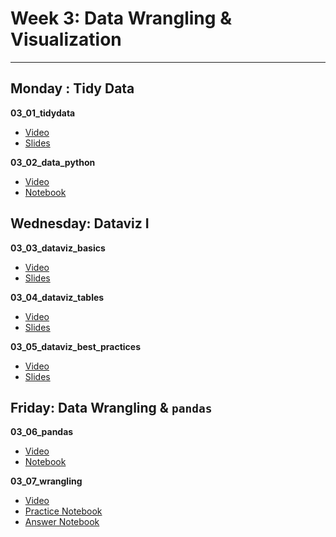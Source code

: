 # Week 3: Data Wrangling & Visualization
---


## Monday : Tidy Data

**03_01_tidydata**
- [Video](https://youtu.be/siRTOk_aI9I)
- [Slides](https://github.com/COGS108/Lectures-Fa20/blob/master/03_wrangling/03_01_tidydata.pdf)

**03_02_data_python**
- [Video](https://youtu.be/4jKzrN0DNMM)
- [Notebook](https://github.com/COGS108/Lectures-Fa20/blob/master/03_wrangling/03_02_data_python.ipynb)


## Wednesday: Dataviz I

**03_03_dataviz_basics**
- [Video](https://youtu.be/Bfsq8TGRlJ8)
- [Slides](https://github.com/COGS108/Lectures-Fa20/blob/master/03_wrangling/03_03_dataviz_basics.pdf)


**03_04_dataviz_tables**
- [Video](https://youtu.be/sGIjjS4Aujw)
- [Slides](https://github.com/COGS108/Lectures-Fa20/blob/master/03_wrangling/03_04_dataviz_tables.pdf)


**03_05_dataviz_best_practices**
- [Video](https://youtu.be/fLJnACb5Q_M)
- [Slides](https://github.com/COGS108/Lectures-Fa20/blob/master/03_wrangling/03_04_dataviz_best_practices.pdf)




## Friday: Data Wrangling & `pandas`

**03_06_pandas**
- [Video](https://youtu.be/xLRw6guZUl8)
- [Notebook](https://github.com/COGS108/Lectures-Fa20/blob/master/03_wrangling/03_06_pandas.ipynb)

**03_07_wrangling**
- [Video](https://youtu.be/36qyz4dC14c)
- [Practice Notebook](https://github.com/COGS108/Lectures-Fa20/blob/master/03_wrangling/03_07_wrangling.ipynb)
- [Answer Notebook](https://github.com/COGS108/Lectures-Fa20/blob/master/03_wrangling/03_07_wrangling_ans.ipynb)

